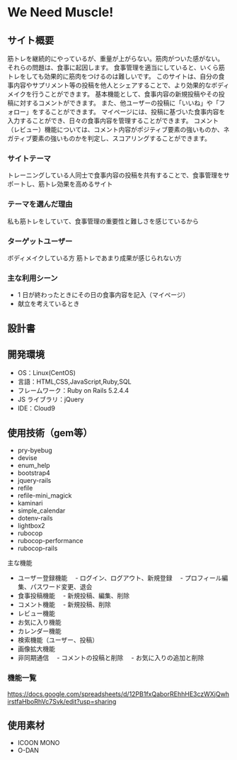 # We Need Muscle!

## サイト概要

筋トレを継続的にやっているが、重量が上がらない。筋肉がついた感がない。
それらの問題は、食事に起因します。
食事管理を適当にしていると、いくら筋トレをしても効果的に筋肉をつけるのは難しいです。
このサイトは、自分の食事内容やサプリメント等の投稿を他人とシェアすることで、より効果的なボディメイクを行うことができます。
基本機能として、食事内容の新規投稿やその投稿に対するコメントができます。
また、他ユーザーの投稿に「いいね」や「フォロー」をすることができます。
マイページには、投稿に基づいた食事内容を入力することができ、日々の食事内容を管理することができます。
コメント（レビュー）機能については、コメント内容がポジティブ要素の強いものか、ネガティブ要素の強いものかを判定し、スコアリングすることができます。

### サイトテーマ

トレーニングしている人同士で食事内容の投稿を共有することで、食事管理をサポートし、筋トレ効果を高めるサイト

### テーマを選んだ理由

私も筋トレをしていて、食事管理の重要性と難しさを感じているから

### ターゲットユーザー

ボディメイクしている方
筋トレであまり成果が感じられない方

### 主な利用シーン

- 1 日が終わったときにその日の食事内容を記入（マイページ）
- 献立を考えているとき

## 設計書

## 開発環境

- OS：Linux(CentOS)
- 言語：HTML,CSS,JavaScript,Ruby,SQL
- フレームワーク：Ruby on Rails 5.2.4.4
- JS ライブラリ：jQuery
- IDE：Cloud9

## 使用技術（gem等）

- pry-byebug
- devise
- enum_help
- bootstrap4
- jquery-rails
- refile
- refile-mini_magick
- kaminari
- simple_calendar
- dotenv-rails
- lightbox2
- rubocop
- rubocop-performance
- rubocop-rails

主な機能
- ユーザー登録機能
　- ログイン、ログアウト、新規登録
　- プロフィール編集、パスワード変更、退会
- 食事投稿機能
　- 新規投稿、編集、削除
- コメント機能
　- 新規投稿、削除
- レビュー機能
- お気に入り機能
- カレンダー機能
- 検索機能（ユーザー、投稿）
- 画像拡大機能
- 非同期通信
　- コメントの投稿と削除
　- お気に入りの追加と削除

### 機能一覧

https://docs.google.com/spreadsheets/d/12PB1fxQaborREhhHE3czWXjQwhirstfaHboRhVc7Svk/edit?usp=sharing

## 使用素材

- ICOON MONO
- O-DAN